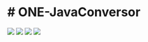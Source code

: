 <h1>  # ONE-JavaConversor </h1>

<img src="https://img.icons8.com/office/80/undefined/expensive-2.png"/> <img src="https://img.icons8.com/plasticine/100/undefined/euro-pound-exchange.png"/>
<img src="https://img.icons8.com/plasticine/100/undefined/euro-pound-exchange.png"/>
<img src="https://img.icons8.com/office/80/undefined/expensive-2.png"/>










